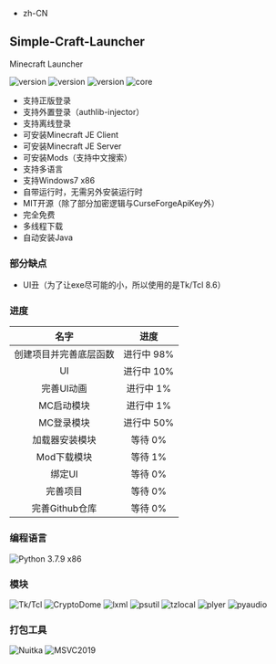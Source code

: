 - zh-CN
## Simple-Craft-Launcher
Minecraft Launcher 

![version](https://img.shields.io/badge/release-None-green)
![version](https://img.shields.io/badge/snapshot-None-yellow)
![version](https://img.shields.io/badge/dev-0.0.1-red)
![core](https://img.shields.io/badge/Core-0.0.1-green)

- 支持正版登录
- 支持外置登录（authlib-injector）
- 支持离线登录
- 可安装Minecraft JE Client
- 可安装Minecraft JE Server
- 可安装Mods（支持中文搜索）
- 支持多语言
- 支持Windows7 x86
- 自带运行时，无需另外安装运行时
- MIT开源（除了部分加密逻辑与CurseForgeApiKey外）
- 完全免费
- 多线程下载
- 自动安装Java

### 部分缺点
- UI丑（为了让exe尽可能的小，所以使用的是Tk/Tcl 8.6）

### 进度
| 名字 | 进度 |
|:------:|:------:|
| 创建项目并完善底层函数 | 进行中 98% |
| UI | 进行中 10% |
| 完善UI动画 | 进行中 1% |
| MC启动模块 | 进行中 1% |
| MC登录模块 | 进行中 50% |
| 加载器安装模块 | 等待 0% |
| Mod下载模块 | 等待 1% |
| 绑定UI | 等待 0% |
| 完善项目 | 等待 0% |
| 完善Github仓库 | 等待 0% |

### 编程语言
![Python 3.7.9 x86](https://img.shields.io/badge/Python_3.7.9_x86-3d7aab?style=for-the-badge&logo=python&logoColor=ffffff)

### 模块
![Tk/Tcl](https://img.shields.io/badge/Tk%20Tcl-8.6-red)
![CryptoDome](https://img.shields.io/badge/PyCryptoDome-3.19.0-green)
![lxml](https://img.shields.io/badge/lxml-4.9.3-green)
![psutil](https://img.shields.io/badge/psutil-5.9.5-green)
![tzlocal](https://img.shields.io/badge/tzlocal-5.1-green)
![plyer](https://img.shields.io/badge/plyer-2.1.0-green)
![pyaudio](https://img.shields.io/badge/pyaudio-0.2.13-green)

### 打包工具
![Nuitka](https://img.shields.io/badge/Nuitka-1.8.6-green)
![MSVC2019](https://img.shields.io/badge/MSVC_2019_x86-14.29.30133-green)
